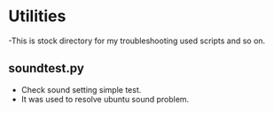 # Utilities
-This is stock directory for my troubleshooting used scripts and so on.

## soundtest.py
- Check sound setting simple test.
- It was used to resolve ubuntu sound problem.
